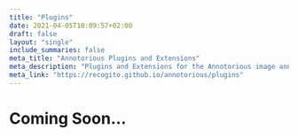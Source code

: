 ```yaml
---
title: "Plugins"
date: 2021-04-05T10:09:57+02:00
draft: false
layout: "single"
include_summaries: false
meta_title: "Annotorious Plugins and Extensions"
meta_description: "Plugins and Extensions for the Annotorious image annotation library"
meta_link: "https://recogito.github.io/annotorious/plugins"
---
```


# Coming Soon...
